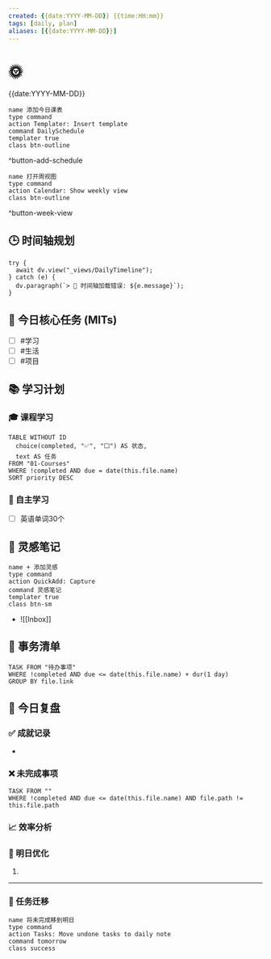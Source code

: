 ```yaml
---
created: {{date:YYYY-MM-DD}} {{time:HH:mm}}
tags: [daily, plan]
aliases: [{{date:YYYY-MM-DD}}]
---
```


# 🌞 
{{date:YYYY-MM-DD}}

```button
name 添加今日课表
type command
action Templater: Insert template
command DailySchedule
templater true
class btn-outline
```
^button-add-schedule

```button
name 打开周视图
type command
action Calendar: Show weekly view
class btn-outline
```
^button-week-view

## 🕒 时间轴规划
```dataviewjs
try {
  await dv.view("_views/DailyTimeline");
} catch (e) {
  dv.paragraph(`> 🔧 时间轴加载错误: ${e.message}`);
}
```

## 📅 今日核心任务 (MITs)
- [ ] #学习 
- [ ] #生活 
- [ ] #项目 

## 📚 学习计划
### 🎓 课程学习
```dataview
TABLE WITHOUT ID
  choice(completed, "✅", "⬜") AS 状态,
  text AS 任务
FROM "01-Courses"
WHERE !completed AND due = date(this.file.name)
SORT priority DESC
```

### 📖 自主学习
- [ ] 英语单词30个
## 🧠 灵感笔记
```button
name + 添加灵感
type command
action QuickAdd: Capture
command 灵感笔记
templater true
class btn-sm
```
- ![[Inbox]]

## 💼 事务清单
```dataview
TASK FROM "待办事项"
WHERE !completed AND due <= date(this.file.name) + dur(1 day)
GROUP BY file.link
```

## 🎯 今日复盘
### ✅ 成就记录
- 

### ❌ 未完成事项
```dataview
TASK FROM ""
WHERE !completed AND due <= date(this.file.name) AND file.path != this.file.path
```

### 📈 效率分析
> 

### 🔁 明日优化
1. 

---
### 🔄 任务迁移
```button
name 将未完成移到明日
type command
action Tasks: Move undone tasks to daily note
command tomorrow
class success
```



